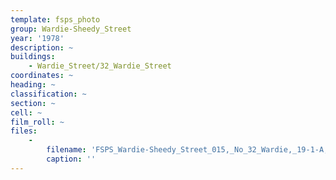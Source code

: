 ```yaml
---
template: fsps_photo
group: Wardie-Sheedy_Street
year: '1978'
description: ~
buildings:
    - Wardie_Street/32_Wardie_Street
coordinates: ~
heading: ~
classification: ~
section: ~
cell: ~
film_roll: ~
files:
    -
        filename: 'FSPS_Wardie-Sheedy_Street_015,_No_32_Wardie,_19-1-A,_1978.png'
        caption: ''
---
```

